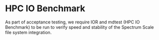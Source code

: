# HPC IO Benchmark

As part of acceptance testing, we require IOR and mdtest (HPC IO Benchmark) to be run to verify speed and stability of the Spectrum Scale file system integration.
